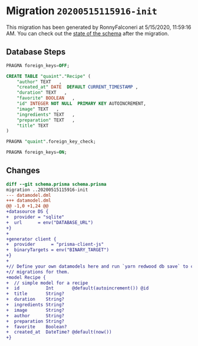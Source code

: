 # Migration `20200515115916-init`

This migration has been generated by RonnyFalconeri at 5/15/2020, 11:59:16 AM.
You can check out the [state of the schema](./schema.prisma) after the migration.

## Database Steps

```sql
PRAGMA foreign_keys=OFF;

CREATE TABLE "quaint"."Recipe" (
    "author" TEXT   ,
    "created_at" DATE  DEFAULT CURRENT_TIMESTAMP ,
    "duration" TEXT   ,
    "favorite" BOOLEAN   ,
    "id" INTEGER NOT NULL  PRIMARY KEY AUTOINCREMENT,
    "image" TEXT   ,
    "ingredients" TEXT   ,
    "preparation" TEXT   ,
    "title" TEXT   
) 

PRAGMA "quaint".foreign_key_check;

PRAGMA foreign_keys=ON;
```

## Changes

```diff
diff --git schema.prisma schema.prisma
migration ..20200515115916-init
--- datamodel.dml
+++ datamodel.dml
@@ -1,0 +1,24 @@
+datasource DS {
+  provider = "sqlite"
+  url      = env("DATABASE_URL")
+}
+
+generator client {
+  provider      = "prisma-client-js"
+  binaryTargets = env("BINARY_TARGET")
+}
+
+// Define your own datamodels here and run `yarn redwood db save` to create
+// migrations for them.
+model Recipe {
+  // simple model for a recipe
+  id          Int       @default(autoincrement()) @id
+  title       String?
+  duration    String?
+  ingredients String?
+  image       String?
+  author      String?
+  preparation String?
+  favorite    Boolean?
+  created_at  DateTime? @default(now())
+}
```



